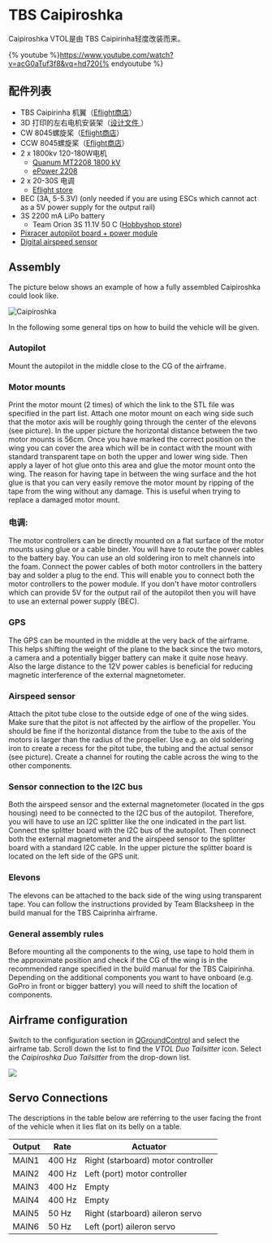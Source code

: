 # TBS Caipiroshka

Caipiroshka VTOL是由 TBS Caipirinha轻度改装而来。

{% youtube %}https://www.youtube.com/watch?v=acG0aTuf3f8&vq=hd720{% endyoutube %}

## 配件列表

* TBS Caipirinha 机翼（[Eflight商店](http://www.eflight.ch/shop/USER_ARTIKEL_HANDLING_AUFRUF.php?von_suchresultat=true&Ziel_ID=19638&Kategorie_ID=110923)）
* 3D 打印的左右电机安装架（<a href="https://github.com/PX4/px4_user_guide/raw/master/assets/airframes/vtol/caipiroshka/motor_mounts.zip" target="_blank">设计文件 </a>）
* CW 8045螺旋桨（[Eflight商店](http://www.eflight.ch/shop/USER_ARTIKEL_HANDLING_AUFRUF.php?von_suchresultat=true&Ziel_ID=19532&Kategorie_ID=288)）
* CCW 8045螺旋桨（[Eflight商店](http://www.eflight.ch/shop/USER_ARTIKEL_HANDLING_AUFRUF.php?von_suchresultat=true&Ziel_ID=19533&Kategorie_ID=288)）
* 2 x 1800kv 120-180W电机 
  * [Quanum MT2208 1800 kV](http://www.hobbyking.com/hobbyking/store/__67014__Quanum_MT_Series_2208_1800KV_Brushless_Multirotor_Motor_Built_by_DYS.html)
  * [ePower 2208](http://www.eflight.ch/pi/ePower-X-22081.html)
* 2 x 20-30S 电调 
  * [Eflight store](http://www.eflight.ch/shop/USER_ARTIKEL_HANDLING_AUFRUF.php?von_suchresultat=true&Ziel_ID=19713&Kategorie_ID=36077)
* BEC (3A, 5-5.3V) (only needed if you are using ESCs which cannot act as a 5V power supply for the output rail)
* 3S 2200 mA LiPo battery 
  * Team Orion 3S 11.1V 50 C ([Hobbyshop store](https://www.hobbyshop.ch/modellbau-elektronik/akku/team-orion-lipo-2200-3s-11-1v-50c-xt60-ori60163.html))
* [Pixracer autopilot board + power module](../flight_controller/pixracer.md)
* [Digital airspeed sensor](http://www.hobbyking.com/hobbyking/store/__62752__HKPilot_32_Digital_Air_Speed_Sensor_And_Pitot_Tube_Set.html)

## Assembly

The picture below shows an example of how a fully assembled Caipiroshka could look like.

![Caipiroshka](../../assets/airframes/vtol/caipiroshka/caipiroshka.jpg)

In the following some general tips on how to build the vehicle will be given.

### Autopilot

Mount the autopilot in the middle close to the CG of the airframe.

### Motor mounts

Print the motor mount (2 times) of which the link to the STL file was specified in the part list. Attach one motor mount on each wing side such that the motor axis will be roughly going through the center of the elevons (see picture). In the upper picture the horizontal distance between the two motor mounts is 56cm. Once you have marked the correct position on the wing you can cover the area which will be in contact with the mount with standard transparent tape on both the upper and lower wing side. Then apply a layer of hot glue onto this area and glue the motor mount onto the wing. The reason for having tape in between the wing surface and the hot glue is that you can very easily remove the motor mount by ripping of the tape from the wing without any damage. This is useful when trying to replace a damaged motor mount.

### 电调:

The motor controllers can be directly mounted on a flat surface of the motor mounts using glue or a cable binder. You will have to route the power cables to the battery bay. You can use an old soldering iron to melt channels into the foam. Connect the power cables of both motor controllers in the battery bay and solder a plug to the end. This will enable you to connect both the motor controllers to the power module. If you don't have motor controllers which can provide 5V for the output rail of the autopilot then you will have to use an external power supply (BEC).

### GPS

The GPS can be mounted in the middle at the very back of the airframe. This helps shifting the weight of the plane to the back since the two motors, a camera and a potentially bigger battery can make it quite nose heavy. Also the large distance to the 12V power cables is beneficial for reducing magnetic interference of the external magnetometer.

### Airspeed sensor

Attach the pitot tube close to the outside edge of one of the wing sides. Make sure that the pitot is not affected by the airflow of the propeller. You should be fine if the horizontal distance from the tube to the axis of the motors is larger than the radius of the propeller. Use e.g. an old soldering iron to create a recess for the pitot tube, the tubing and the actual sensor (see picture). Create a channel for routing the cable across the wing to the other components.

### Sensor connection to the I2C bus

Both the airspeed sensor and the external magnetometer (located in the gps housing) need to be connected to the I2C bus of the autopilot. Therefore, you will have to use an I2C splitter like the one indicated in the part list. Connect the splitter board with the I2C bus of the autopilot. Then connect both the external magnetometer and the airspeed sensor to the splitter board with a standard I2C cable. In the upper picture the splitter board is located on the left side of the GPS unit.

### Elevons

The elevons can be attached to the back side of the wing using transparent tape. You can follow the instructions provided by Team Blacksheep in the build manual for the TBS Caiprinha airframe.

### General assembly rules

Before mounting all the components to the wing, use tape to hold them in the approximate position and check if the CG of the wing is in the recommended range specified in the build manual for the TBS Caipirinha. Depending on the additional components you want to have onboard (e.g. GoPro in front or bigger battery) you will need to shift the location of components.

## Airframe configuration

Switch to the configuration section in [QGroundControl](../config/airframe.md) and select the airframe tab. Scroll down the list to find the *VTOL Duo Tailsitter* icon. Select the *Caipiroshka Duo Tailsitter* from the drop-down list.

![](../../images/qgc/setup/airframe_px4_vtol_caipiroshka_duo_tailsitter.jpg)

## Servo Connections

The descriptions in the table below are referring to the user facing the front of the vehicle when it lies flat on its belly on a table.

| Output | Rate   | Actuator                           |
| ------ | ------ | ---------------------------------- |
| MAIN1  | 400 Hz | Right (starboard) motor controller |
| MAIN2  | 400 Hz | Left (port) motor controller       |
| MAIN3  | 400 Hz | Empty                              |
| MAIN4  | 400 Hz | Empty                              |
| MAIN5  | 50 Hz  | Right (starboard) aileron servo    |
| MAIN6  | 50 Hz  | Left (port) aileron servo          |